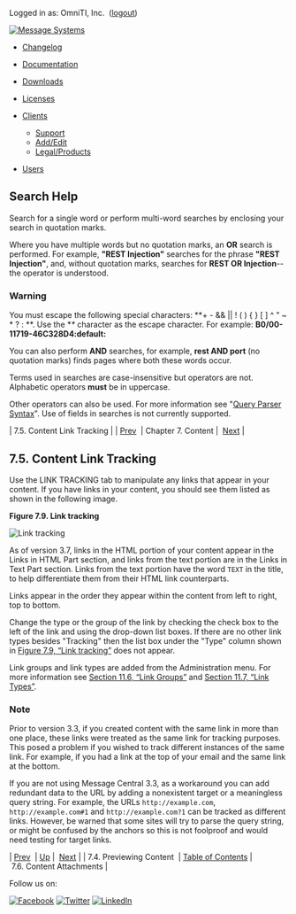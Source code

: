 Logged in as: OmniTI, Inc.  ([logout](https://support.messagesystems.com/logout.php))

[![Message Systems](https://support.messagesystems.com/images/ms-white205.png)](https://support.messagesystems.com/start.php) 

*   [Changelog](https://support.messagesystems.com/start.php?show=changelog)
*   [Documentation](https://support.messagesystems.com/docs/)
*   [Downloads](https://support.messagesystems.com/start.php)

*   [Licenses](https://support.messagesystems.com/license_summary.php)
*   <a href="">Clients</a>
    *   [Support](https://support.messagesystems.com/cs.php)
    *   [Add/Edit](https://support.messagesystems.com/edit_client.php)
    *   [Legal/Products](https://support.messagesystems.com/edit_products.php)
*   [Users](https://support.messagesystems.com/edit_customer.php)

## Search Help

Search for a single word or perform multi-word searches by enclosing your search in quotation marks.

Where you have multiple words but no quotation marks, an **OR** search is performed. For example, **"REST Injection"** searches for the phrase **"REST Injection"**, and, without quotation marks, searches for **REST OR Injection**--the operator is understood.

### Warning

You must escape the following special characters: **+ - && || ! ( ) { } [ ] ^ " ~ * ? : \**. Use the **\** character as the escape character. For example: **B0/00-11719-46C328D4\:default\:**

You can also perform **AND** searches, for example, **rest AND port** (no quotation marks) finds pages where both these words occur.

Terms used in searches are case-insensitive but operators are not. Alphabetic operators **must** be in uppercase.

Other operators can also be used. For more information see "[Query Parser Syntax](https://lucene.apache.org/core/old_versioned_docs/versions/3_0_0/queryparsersyntax.html)". Use of fields in searches is not currently supported.

| 7.5. Content Link Tracking |
| [Prev](mc3-content-previewing.php)  | Chapter 7. Content |  [Next](mc3-content-attachments.php) |

## 7.5. Content Link Tracking

Use the LINK TRACKING tab to manipulate any links that appear in your content. If you have links in your content, you should see them listed as shown in the following image.

<a name="figure-link-tracking"></a>

**Figure 7.9. Link tracking**

![Link tracking](images/link_tracking_v3.jpg)

As of version 3.7, links in the HTML portion of your content appear in the Links in HTML Part section, and links from the text portion are in the Links in Text Part section. Links from the text portion have the word `TEXT` in the title, to help differentiate them from their HTML link counterparts.

Links appear in the order they appear within the content from left to right, top to bottom.

Change the type or the group of the link by checking the check box to the left of the link and using the drop-down list boxes. If there are no other link types besides "Tracking" then the list box under the "Type" column shown in [Figure 7.9, “Link tracking”](mc3-content-link-tracking.php#figure-link-tracking "Figure 7.9. Link tracking") does not appear.

Link groups and link types are added from the Administration menu. For more information see [Section 11.6, “Link Groups”](mc3-administration-link-groups.php "11.6. Link Groups") and [Section 11.7, “Link Types”](mc3-administration-link-types.php "11.7. Link Types").

### Note

Prior to version 3.3, if you created content with the same link in more than one place, these links were treated as the same link for tracking purposes. This posed a problem if you wished to track different instances of the same link. For example, if you had a link at the top of your email and the same link at the bottom.

If you are not using Message Central 3.3, as a workaround you can add redundant data to the URL by adding a nonexistent target or a meaningless query string. For example, the URLs `http://example.com`, `http://example.com#1` and `http://example.com?1` can be tracked as different links. However, be warned that some sites will try to parse the query string, or might be confused by the anchors so this is not foolproof and would need testing for target links.

| [Prev](mc3-content-previewing.php)  | [Up](mc3-content.php) |  [Next](mc3-content-attachments.php) |
| 7.4. Previewing Content  | [Table of Contents](index.php) |  7.6. Content Attachments |

Follow us on:

[![Facebook](https://support.messagesystems.com/images/icon-facebook.png)](http://www.facebook.com/messagesystems) [![Twitter](https://support.messagesystems.com/images/icon-twitter.png)](http://twitter.com/#!/MessageSystems) [![LinkedIn](https://support.messagesystems.com/images/icon-linkedin.png)](http://www.linkedin.com/company/message-systems)